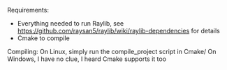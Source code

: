 Requirements:
 - Everything needed to run Raylib, see https://github.com/raysan5/raylib/wiki/raylib-dependencies for details
 - Cmake to compile

Compiling:
On Linux, simply run the compile_project script in Cmake/
On Windows, I have no clue, I heard Cmake supports it too
